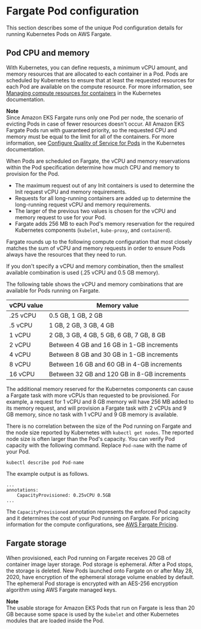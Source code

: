 # Fargate Pod configuration<a name="fargate-pod-configuration"></a>

This section describes some of the unique Pod configuration details for running Kubernetes Pods on AWS Fargate\.

## Pod CPU and memory<a name="fargate-cpu-and-memory"></a>

With Kubernetes, you can define requests, a minimum vCPU amount, and memory resources that are allocated to each container in a Pod\. Pods are scheduled by Kubernetes to ensure that at least the requested resources for each Pod are available on the compute resource\. For more information, see [Managing compute resources for containers](https://kubernetes.io/docs/concepts/configuration/manage-compute-resources-container/) in the Kubernetes documentation\.

**Note**  
Since Amazon EKS Fargate runs only one Pod per node, the scenario of evicting Pods in case of fewer resources doesn't occur\. All Amazon EKS Fargate Pods run with guaranteed priority, so the requested CPU and memory must be equal to the limit for all of the containers\. For more information, see [Configure Quality of Service for Pods](https://kubernetes.io/docs/tasks/configure-pod-container/quality-service-pod/) in the Kubernetes documentation\.

When Pods are scheduled on Fargate, the vCPU and memory reservations within the Pod specification determine how much CPU and memory to provision for the Pod\.
+ The maximum request out of any Init containers is used to determine the Init request vCPU and memory requirements\.
+ Requests for all long\-running containers are added up to determine the long\-running request vCPU and memory requirements\.
+ The larger of the previous two values is chosen for the vCPU and memory request to use for your Pod\.
+ Fargate adds 256 MB to each Pod's memory reservation for the required Kubernetes components \(`kubelet`, `kube-proxy`, and `containerd`\)\.

Fargate rounds up to the following compute configuration that most closely matches the sum of vCPU and memory requests in order to ensure Pods always have the resources that they need to run\.

If you don't specify a vCPU and memory combination, then the smallest available combination is used \(\.25 vCPU and 0\.5 GB memory\)\.

The following table shows the vCPU and memory combinations that are available for Pods running on Fargate\. 


|  vCPU value  |  Memory value  | 
| --- | --- | 
|  \.25 vCPU  |  0\.5 GB, 1 GB, 2 GB  | 
|  \.5 vCPU  |  1 GB, 2 GB, 3 GB, 4 GB  | 
|  1 vCPU  |  2 GB, 3 GB, 4 GB, 5 GB, 6 GB, 7 GB, 8 GB  | 
|  2 vCPU  |  Between 4 GB and 16 GB in 1\-GB increments  | 
|  4 vCPU  |  Between 8 GB and 30 GB in 1\-GB increments  | 
|  8 vCPU  |  Between 16 GB and 60 GB in 4\-GB increments  | 
|  16 vCPU  |  Between 32 GB and 120 GB in 8\-GB increments  | 

The additional memory reserved for the Kubernetes components can cause a Fargate task with more vCPUs than requested to be provisioned\. For example, a request for 1 vCPU and 8 GB memory will have 256 MB added to its memory request, and will provision a Fargate task with 2 vCPUs and 9 GB memory, since no task with 1 vCPU and 9 GB memory is available\.

There is no correlation between the size of the Pod running on Fargate and the node size reported by Kubernetes with `kubectl get nodes`\. The reported node size is often larger than the Pod's capacity\. You can verify Pod capacity with the following command\. Replace `Pod-name` with the name of your Pod\.

```
kubectl describe pod Pod-name
```

The example output is as follows\.

```
...
annotations:
    CapacityProvisioned: 0.25vCPU 0.5GB
...
```

The `CapacityProvisioned` annotation represents the enforced Pod capacity and it determines the cost of your Pod running on Fargate\. For pricing information for the compute configurations, see [AWS Fargate Pricing](http://aws.amazon.com/fargate/pricing/)\.

## Fargate storage<a name="fargate-storage"></a>

When provisioned, each Pod running on Fargate receives 20 GB of container image layer storage\. Pod storage is ephemeral\. After a Pod stops, the storage is deleted\. New Pods launched onto Fargate on or after May 28, 2020, have encryption of the ephemeral storage volume enabled by default\. The ephemeral Pod storage is encrypted with an AES\-256 encryption algorithm using AWS Fargate managed keys\.

**Note**  
The usable storage for Amazon EKS Pods that run on Fargate is less than 20 GB because some space is used by the `kubelet` and other Kubernetes modules that are loaded inside the Pod\.